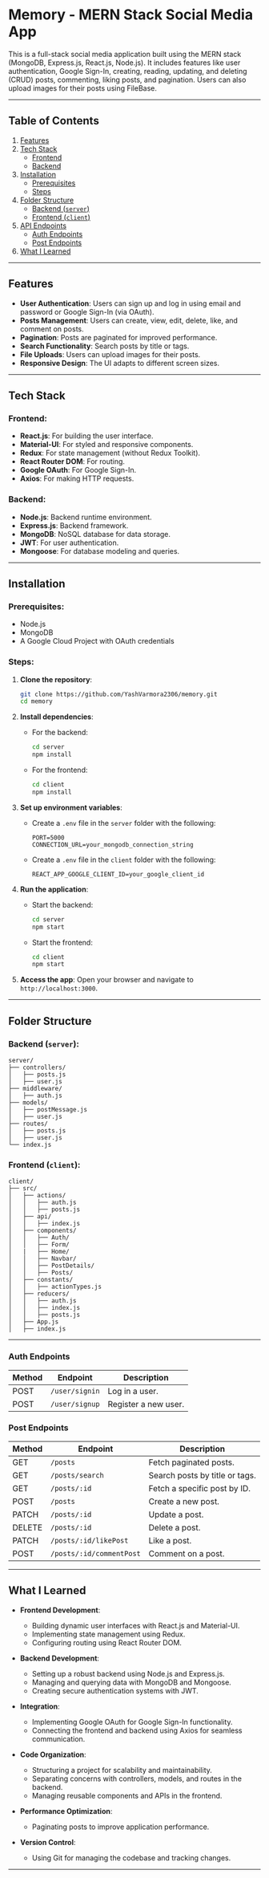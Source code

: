# Memory - MERN Stack Social Media App

This is a full-stack social media application built using the MERN stack (MongoDB, Express.js, React.js, Node.js). It includes features like user authentication, Google Sign-In, creating, reading, updating, and deleting (CRUD) posts, commenting, liking posts, and pagination. Users can also upload images for their posts using FileBase.

---

## Table of Contents

1. [Features](#features)  
2. [Tech Stack](#tech-stack)  
   - [Frontend](#frontend)  
   - [Backend](#backend)  
3. [Installation](#installation)  
   - [Prerequisites](#prerequisites)  
   - [Steps](#steps)  
4. [Folder Structure](#folder-structure)  
   - [Backend (`server`)](#backend-server)  
   - [Frontend (`client`)](#frontend-client)  
5. [API Endpoints](#api-endpoints)  
   - [Auth Endpoints](#auth-endpoints)  
   - [Post Endpoints](#post-endpoints)  
6. [What I Learned](#what-i-learned)

---

## Features

- **User Authentication**: Users can sign up and log in using email and password or Google Sign-In (via OAuth).
- **Posts Management**: Users can create, view, edit, delete, like, and comment on posts.
- **Pagination**: Posts are paginated for improved performance.
- **Search Functionality**: Search posts by title or tags.
- **File Uploads**: Users can upload images for their posts.
- **Responsive Design**: The UI adapts to different screen sizes.

---

## Tech Stack

### Frontend:
- **React.js**: For building the user interface.
- **Material-UI**: For styled and responsive components.
- **Redux**: For state management (without Redux Toolkit).
- **React Router DOM**: For routing.
- **Google OAuth**: For Google Sign-In.
- **Axios**: For making HTTP requests.

### Backend:
- **Node.js**: Backend runtime environment.
- **Express.js**: Backend framework.
- **MongoDB**: NoSQL database for data storage.
- **JWT**: For user authentication.
- **Mongoose**: For database modeling and queries.

---

## Installation

### Prerequisites:
- Node.js
- MongoDB
- A Google Cloud Project with OAuth credentials

### Steps:

1. **Clone the repository**:
    ```bash
    git clone https://github.com/YashVarmora2306/memory.git
    cd memory
    ```

2. **Install dependencies**:
    - For the backend:
      ```bash
      cd server
      npm install
      ```
    - For the frontend:
      ```bash
      cd client
      npm install
      ```

3. **Set up environment variables**:
    - Create a `.env` file in the `server` folder with the following:
      ```env
      PORT=5000
      CONNECTION_URL=your_mongodb_connection_string
      ```
    - Create a `.env` file in the `client` folder with the following:
      ```env
      REACT_APP_GOOGLE_CLIENT_ID=your_google_client_id
      ```

4. **Run the application**:
    - Start the backend:
      ```bash
      cd server
      npm start
      ```
    - Start the frontend:
      ```bash
      cd client
      npm start
      ```

5. **Access the app**:
    Open your browser and navigate to `http://localhost:3000`.

---

## Folder Structure

### Backend (`server`):
```
server/
├── controllers/
│   ├── posts.js
│   ├── user.js
├── middleware/
│   ├── auth.js
├── models/
│   ├── postMessage.js
│   ├── user.js
├── routes/
│   ├── posts.js
│   ├── user.js
└── index.js
```

### Frontend (`client`):
```
client/
├── src/
│   ├── actions/
│   │   ├── auth.js
│   │   ├── posts.js
│   ├── api/
│   │   ├── index.js
│   ├── components/
│   │   ├── Auth/
│   │   ├── Form/
│   |   ├── Home/
│   │   ├── Navbar/
│   │   ├── PostDetails/
│   │   ├── Posts/
│   ├── constants/
│   │   ├── actionTypes.js
│   ├── reducers/
│   │   ├── auth.js
│   │   ├── index.js
│   │   ├── posts.js
│   ├── App.js
│   ├── index.js
```

---

### Auth Endpoints

| Method | Endpoint          | Description            |
|--------|-------------------|------------------------|
| POST   | `/user/signin`    | Log in a user.         |
| POST   | `/user/signup`    | Register a new user.   |

### Post Endpoints

| Method | Endpoint                   | Description                     |
|--------|----------------------------|---------------------------------|
| GET    | `/posts`                  | Fetch paginated posts.          |
| GET    | `/posts/search`           | Search posts by title or tags.  |
| GET    | `/posts/:id`              | Fetch a specific post by ID.    |
| POST   | `/posts`                  | Create a new post.              |
| PATCH  | `/posts/:id`              | Update a post.                  |
| DELETE | `/posts/:id`              | Delete a post.                  |
| PATCH  | `/posts/:id/likePost`     | Like a post.                    |
| POST   | `/posts/:id/commentPost`  | Comment on a post.              |

--- 

## What I Learned  

- **Frontend Development**:  
  - Building dynamic user interfaces with React.js and Material-UI.  
  - Implementing state management using Redux.  
  - Configuring routing using React Router DOM.  

- **Backend Development**:  
  - Setting up a robust backend using Node.js and Express.js.  
  - Managing and querying data with MongoDB and Mongoose.  
  - Creating secure authentication systems with JWT.  

- **Integration**:  
  - Implementing Google OAuth for Google Sign-In functionality.  
  - Connecting the frontend and backend using Axios for seamless communication.  

- **Code Organization**:  
  - Structuring a project for scalability and maintainability.  
  - Separating concerns with controllers, models, and routes in the backend.  
  - Managing reusable components and APIs in the frontend.  

- **Performance Optimization**:  
  - Paginating posts to improve application performance.  

- **Version Control**:  
  - Using Git for managing the codebase and tracking changes.  

--- 

